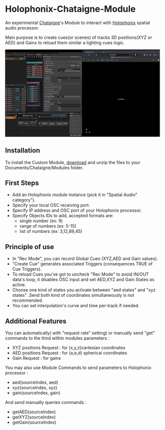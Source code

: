 # Holophonix-Chataigne-Module

An experimental [Chataigne](http://benjamin.kuperberg.fr/chataigne)'s Module to interact with [Holophonix](https://holophonix.xyz) spatial audio processor.

Main purpose is to create cues(or scenes) of tracks 3D positions(XYZ or AED) and Gains to reload them similar a lighting cues logic.

<p align="center">
<img src="https://github.com/dewiweb/Holophonix-chataigne-module/blob/main/example/example.gif">
</p>

## Installation

To install the Custom Module, [download](https://github.com/dewiweb/Holophonix-chataigne-module/archive/refs/heads/main.zip) and unzip the files to your Documents/Chataigne/Modules folder.

## First Steps

- Add an Holophonix module instance (pick it in "Spatial Audio" category").
- Specify your local OSC receiving port.
- Specify IP address and OSC port of your Holophonix processor.
- Specify Objects IDs to add, accepted formats are:
  - single number (ex: 9)
  - range of numbers (ex: 5-15)
  - list of numbers (ex: 3,12,89,45)

## Principle of use

- In "Rec Mode", you can record Global Cues (XYZ,AED and Gain values).
- "Create Cue" generates associated Triggers (consequences TRUE of Cue Triggers).
- To reload Cues you've got to uncheck "Rec Mode" to avoid IN/OUT data's loop, it disables OSC input and set AED,XYZ and Gain States as active.
- Choose one kind of states you activate between "aed states" and "xyz states" .Send both kind of coordinates simultaneously is not recommended.
- You can set interpolation's curve and time per-track if needed.

## Additional Features

You can automatically( with "request rate" setting) or manually send "get" commands to the third within modules parameters :

- XYZ positions Request : for (x,y,z)cartesian coordinates
- AED positions Request : for (a,e,d) spherical coordinates
- Gain Request : for gains

You may also use Module Commands to send parameters to Holophonix processor :

- aed(sourceIndex, aed)
- xyz(sourceIndex, xyz)
- gain(sourceIndex, gain)

And send manually queries commands :

- getAED(sourceIndex)
- getXYZ(sourceIndex)
- getGain(sourceIndex)
